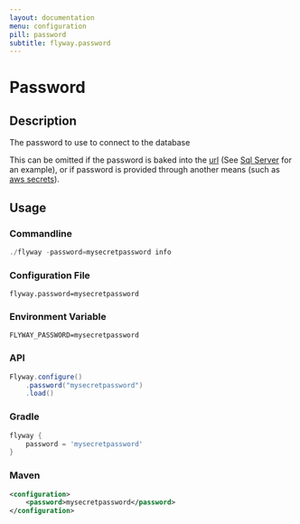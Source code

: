 ```yaml
---
layout: documentation
menu: configuration
pill: password
subtitle: flyway.password
---
```


# Password

## Description
The password to use to connect to the database

This can be omitted if the password is baked into the [url](/documentation/configuration/url) (See [Sql Server](/documentation/database/sqlserver#windows-authentication) for an example), or if password is provided through another means (such as [aws secrets](/documentation/awsSecretsManager)).

## Usage

### Commandline
```powershell
./flyway -password=mysecretpassword info
```

### Configuration File
```properties
flyway.password=mysecretpassword
```

### Environment Variable
```properties
FLYWAY_PASSWORD=mysecretpassword
```

### API
```java
Flyway.configure()
    .password("mysecretpassword")
    .load()
```

### Gradle
```groovy
flyway {
    password = 'mysecretpassword'
}
```

### Maven
```xml
<configuration>
    <password>mysecretpassword</password>
</configuration>
```